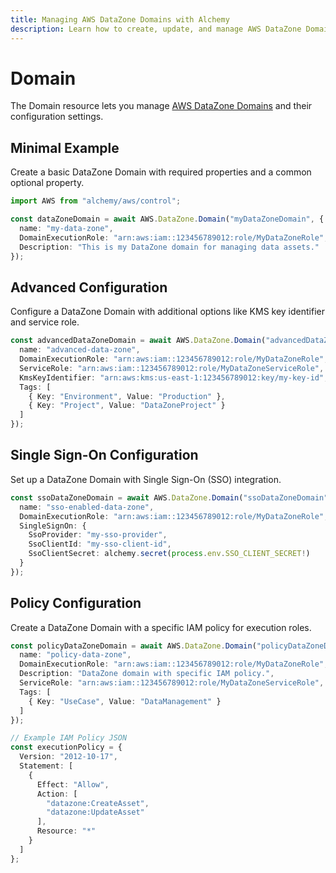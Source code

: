 ```yaml
---
title: Managing AWS DataZone Domains with Alchemy
description: Learn how to create, update, and manage AWS DataZone Domains using Alchemy Cloud Control.
---
```


# Domain

The Domain resource lets you manage [AWS DataZone Domains](https://docs.aws.amazon.com/datazone/latest/userguide/) and their configuration settings.

## Minimal Example

Create a basic DataZone Domain with required properties and a common optional property.

```ts
import AWS from "alchemy/aws/control";

const dataZoneDomain = await AWS.DataZone.Domain("myDataZoneDomain", {
  name: "my-data-zone",
  DomainExecutionRole: "arn:aws:iam::123456789012:role/MyDataZoneRole",
  Description: "This is my DataZone domain for managing data assets."
});
```

## Advanced Configuration

Configure a DataZone Domain with additional options like KMS key identifier and service role.

```ts
const advancedDataZoneDomain = await AWS.DataZone.Domain("advancedDataZoneDomain", {
  name: "advanced-data-zone",
  DomainExecutionRole: "arn:aws:iam::123456789012:role/MyDataZoneRole",
  ServiceRole: "arn:aws:iam::123456789012:role/MyDataZoneServiceRole",
  KmsKeyIdentifier: "arn:aws:kms:us-east-1:123456789012:key/my-key-id",
  Tags: [
    { Key: "Environment", Value: "Production" },
    { Key: "Project", Value: "DataZoneProject" }
  ]
});
```

## Single Sign-On Configuration

Set up a DataZone Domain with Single Sign-On (SSO) integration.

```ts
const ssoDataZoneDomain = await AWS.DataZone.Domain("ssoDataZoneDomain", {
  name: "sso-enabled-data-zone",
  DomainExecutionRole: "arn:aws:iam::123456789012:role/MyDataZoneRole",
  SingleSignOn: {
    SsoProvider: "my-sso-provider",
    SsoClientId: "my-sso-client-id",
    SsoClientSecret: alchemy.secret(process.env.SSO_CLIENT_SECRET!)
  }
});
```

## Policy Configuration

Create a DataZone Domain with a specific IAM policy for execution roles.

```ts
const policyDataZoneDomain = await AWS.DataZone.Domain("policyDataZoneDomain", {
  name: "policy-data-zone",
  DomainExecutionRole: "arn:aws:iam::123456789012:role/MyDataZoneRole",
  Description: "DataZone domain with specific IAM policy.",
  ServiceRole: "arn:aws:iam::123456789012:role/MyDataZoneServiceRole",
  Tags: [
    { Key: "UseCase", Value: "DataManagement" }
  ]
});

// Example IAM Policy JSON
const executionPolicy = {
  Version: "2012-10-17",
  Statement: [
    {
      Effect: "Allow",
      Action: [
        "datazone:CreateAsset",
        "datazone:UpdateAsset"
      ],
      Resource: "*"
    }
  ]
};
```